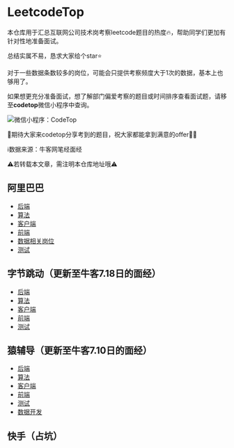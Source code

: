 # LeetcodeTop
本仓库用于汇总互联网公司技术岗考察leetcode题目的热度:fire:，帮助同学们更加有针对性地准备面试。

总结实属不易，恳求大家给个star:star:

对于一些数据条数较多的岗位，可能会只提供考察频度大于1次的数据，基本上也够用了。

如果想更充分准备面试，想了解部门偏爱考察的题目或时间排序查看面试题，请移至**codetop**微信小程序中查询。

![微信小程序：CodeTop](https://note.youdao.com/yws/public/resource/a9216f577fb9d322425561dfea9188bc/xmlnote/04CF90C97EE8448CA24A68F195D53218/10762)

:heartbeat:期待大家来codetop分享考到的题目，祝大家都能拿到满意的offer:muscle::muscle:

:information_source:数据来源：牛客网笔经面经

:warning:若转载本文章，需注明本仓库地址哦:warning:
## 阿里巴巴
- [后端](https://github.com/afatcoder/LeetcodeTop/blob/master/alibaba/backend.md)
- [算法](https://github.com/afatcoder/LeetcodeTop/blob/master/alibaba/algorithm.md)
- [客户端](https://github.com/afatcoder/LeetcodeTop/blob/master/alibaba/client.md)
- [前端](https://github.com/afatcoder/LeetcodeTop/blob/master/alibaba/frontend.md)
- [数据相关岗位](https://github.com/afatcoder/LeetcodeTop/blob/master/alibaba/data.md)
- [测试](https://github.com/afatcoder/LeetcodeTop/blob/master/alibaba/test.md)
## 字节跳动（更新至牛客7.18日的面经）
- [后端](https://github.com/afatcoder/LeetcodeTop/blob/master/bytedance/backend.md)
- [算法](https://github.com/afatcoder/LeetcodeTop/blob/master/bytedance/algorithm.md)
- [客户端](https://github.com/afatcoder/LeetcodeTop/blob/master/bytedance/client.md)
- [前端](https://github.com/afatcoder/LeetcodeTop/blob/master/bytedance/frontend.md)
- [测试](https://github.com/afatcoder/LeetcodeTop/blob/master/bytedance/test.md)
## 猿辅导（更新至牛客7.10日的面经）
- [后端](https://github.com/afatcoder/LeetcodeTop/blob/master/yuanfudao/backend.md)
- [算法](https://github.com/afatcoder/LeetcodeTop/blob/master/yuanfudao/algorithm.md)
- [客户端](https://github.com/afatcoder/LeetcodeTop/blob/master/yuanfudao/client.md)
- [前端](https://github.com/afatcoder/LeetcodeTop/blob/master/yuanfudao/frontend.md)
- [测试](https://github.com/afatcoder/LeetcodeTop/blob/master/yuanfudao/test.md)
- [数据开发](https://github.com/afatcoder/LeetcodeTop/blob/master/yuanfudao/data.md)
## 快手（占坑）


